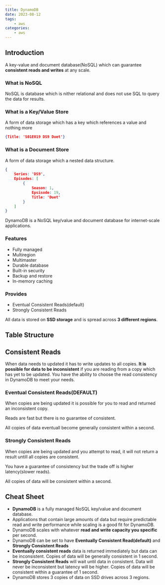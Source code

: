 ```yaml
---
title: DynamoDB 
date: 2023-08-12
tags:
	- aws
categories: 
	- aws
---
```


## Introduction

A key-value and document database(NoSQL) which can guarantee **consistent reads and writes** at any scale.

### What is NoSQL

NoSQL is database which is nither relational and does not use SQL to query the data for results.

### What is a Key/Value Store

A form of data storage which has a key which references a value and nothing more
```json
{Title: 'S01E019 DS9 Duet'}
```

### What is a Document Store

A form of data storage which a nested data structure.
```json
{
    Series: 'DS9',
    Episodes: [
        {
            Season: 1,
            Epsisode: 19,
            Title: 'Duet'
        }
    ]
}
```

DynamoDB is a NoSQL key/value and document database for internet-scale applications.

### Features
* Fully managed
* Multiregion
* Multimaster
* Durable database
* Built-in security
* Backup and restore
* In-memory caching

### Provides
* Eventual Consistent Reads(default)
* Strongly Consistent Reads

All data is stored on **SSD storage** and is spread across **3 different regions**.

## Table Structure

## Consistent Reads

When data needs to updated it has to write updates to all copies. **It is possible for data to be inconsistent** if you are reading from a copy which has yet to be updated. You have the ability to choose the read consistency in DynamoDB to meet your needs.

### Eventual Consistent Reads(DEFAULT)

When copies are being updated it is possible for you to read and returned an inconsistent copy.

Reads are fast but there is no guarantee of consistent.

All copies of data eventuall become generally consistent within a second.

### Strongly Consistent Reads

When copies are being updated and you attempt to read, it will not return a result untill all copies are consistent.

You have a guarantee of consistency but the trade off is higher latency(slower reads).

All copies of data will be consistent within a second.

## Cheat Sheet

* **DynamoDB** is a fully managed NoSQL key/value and document database.
* Applications that contain large amounts of data but require predictable read and write performance while scaling is a good fit for DynamoDB.
* DynamoDB scales with whatever **read and write capacity you specific** per second.
* DynamoDB can be set to have **Eventually Consistent Read(default)** and **Strongly Consistent Reads**
* **Eventually consistent reads** data is returned immediately but data can be inconsistent. Copies of data will be generally consistent in 1 second.
* **Strongly Consistent Reads** will wait until data in consistent. Data will never be inconsistent but latency will be higher. Copies of data will be consistent within a guarantee of 1 second.
* DynamoDB stores 3 copies of data on SSD drives across 3 regions.
